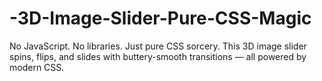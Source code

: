 # -3D-Image-Slider-Pure-CSS-Magic
No JavaScript. No libraries. Just pure CSS sorcery. This 3D image slider spins, flips, and slides with buttery-smooth transitions — all powered by modern CSS.
